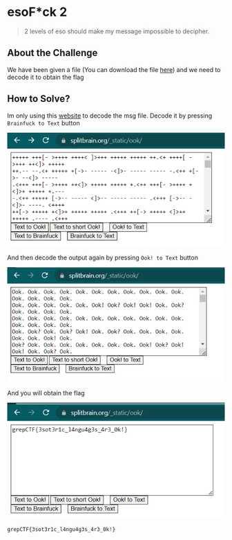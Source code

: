 # esoF*ck 2
> 2 levels of eso should make my message impossible to decipher.

## About the Challenge
We have been given a file (You can download the file [here](msg.txt)) and we need to decode it to obtain the flag

## How to Solve?
Im only using this [website](https://www.splitbrain.org/_static/ook/) to decode the msg file. Decode it by pressing `Brainfuck to Text` button

![decode](images/decode.png)

And then decode the output again by pressing `Ook! to Text` button

![decode_2](images/decode_2.png)

And you will obtain the flag

![flag](images/flag.png)

```
grepCTF{3sot3r1c_l4ngu4g3s_4r3_0k!}
```